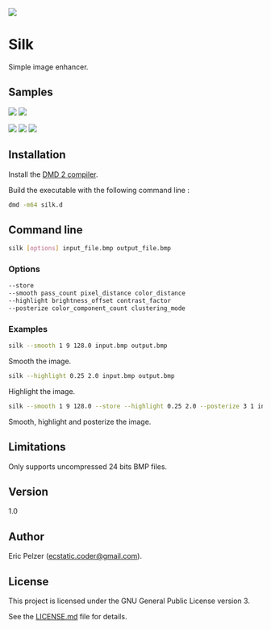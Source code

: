 ![](https://github.com/senselogic/SILK/blob/master/LOGO/silk.png)

# Silk

Simple image enhancer.

## Samples

![](https://github.com/senselogic/SILK/blob/master/SAMPLE/mountain.png)
![](https://github.com/senselogic/SILK/blob/master/SAMPLE/mountain_smooth.png)

![](https://github.com/senselogic/SILK/blob/master/SAMPLE/tux.png)
![](https://github.com/senselogic/SILK/blob/master/SAMPLE/tux_smooth.png)
![](https://github.com/senselogic/SILK/blob/master/SAMPLE/tux_smooth_highlight_posterize.png)

## Installation

Install the [DMD 2 compiler](https://dlang.org/download.html).

Build the executable with the following command line :

```bash
dmd -m64 silk.d
```

## Command line

```bash
silk [options] input_file.bmp output_file.bmp
```

### Options

```bash
--store
--smooth pass_count pixel_distance color_distance
--highlight brightness_offset contrast_factor
--posterize color_component_count clustering_mode
```

### Examples

```bash
silk --smooth 1 9 128.0 input.bmp output.bmp
```

Smooth the image.

```bash
silk --highlight 0.25 2.0 input.bmp output.bmp
```

Highlight the image.

```bash
silk --smooth 1 9 128.0 --store --highlight 0.25 2.0 --posterize 3 1 input.bmp output.bmp
```

Smooth, highlight and posterize the image.

## Limitations

Only supports uncompressed 24 bits BMP files.

## Version

1.0

## Author

Eric Pelzer (ecstatic.coder@gmail.com).

## License

This project is licensed under the GNU General Public License version 3.

See the [LICENSE.md](LICENSE.md) file for details.
